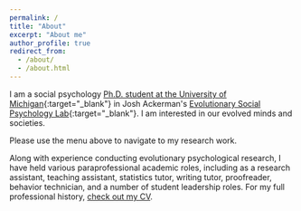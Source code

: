 ```yaml
---
permalink: /
title: "About"
excerpt: "About me"
author_profile: true
redirect_from: 
  - /about/
  - /about.html
---
```


I am a social psychology [Ph.D. student at the University of Michigan](https://lsa.umich.edu/psych/people/graduate-students/bzubaly.html){:target="_blank"} in Josh Ackerman's [Evolutionary Social Psychology Lab](https://sites.lsa.umich.edu/esplab/){:target="_blank"}. I am interested in our evolved minds and societies.

Please use the menu above to navigate to my research work.

Along with experience conducting evolutionary psychological research, I have held various paraprofessional academic roles, including as a research assistant, teaching assistant, statistics tutor, writing tutor, proofreader, behavior technician, and a number of student leadership roles. For my full professional history, [check out my CV](/files/CV.pdf).
